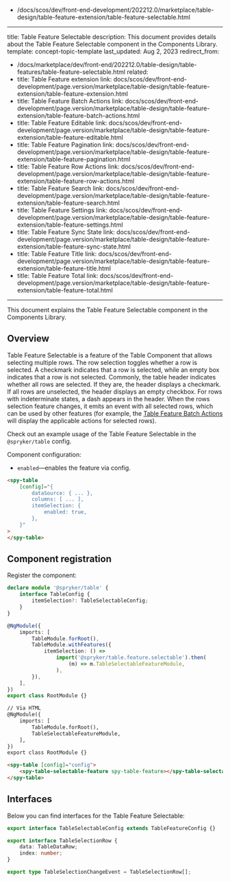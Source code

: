   - /docs/scos/dev/front-end-development/202212.0/marketplace/table-design/table-feature-extension/table-feature-selectable.html
---
title: Table Feature Selectable
description: This document provides details about the Table Feature Selectable component in the Components Library.
template: concept-topic-template
last_updated: Aug 2, 2023
redirect_from:
  - /docs/marketplace/dev/front-end/202212.0/table-design/table-features/table-feature-selectable.html
related:
  - title: Table Feature extension
    link: docs/scos/dev/front-end-development/page.version/marketplace/table-design/table-feature-extension/table-feature-extension.html
  - title: Table Feature Batch Actions
    link: docs/scos/dev/front-end-development/page.version/marketplace/table-design/table-feature-extension/table-feature-batch-actions.html
  - title: Table Feature Editable
    link: docs/scos/dev/front-end-development/page.version/marketplace/table-design/table-feature-extension/table-feature-editable.html
  - title: Table Feature Pagination
    link: docs/scos/dev/front-end-development/page.version/marketplace/table-design/table-feature-extension/table-feature-pagination.html
  - title: Table Feature Row Actions
    link: docs/scos/dev/front-end-development/page.version/marketplace/table-design/table-feature-extension/table-feature-row-actions.html
  - title: Table Feature Search
    link: docs/scos/dev/front-end-development/page.version/marketplace/table-design/table-feature-extension/table-feature-search.html
  - title: Table Feature Settings
    link: docs/scos/dev/front-end-development/page.version/marketplace/table-design/table-feature-extension/table-feature-settings.html
  - title: Table Feature Sync State
    link: docs/scos/dev/front-end-development/page.version/marketplace/table-design/table-feature-extension/table-feature-sync-state.html
  - title: Table Feature Title
    link: docs/scos/dev/front-end-development/page.version/marketplace/table-design/table-feature-extension/table-feature-title.html
  - title: Table Feature Total
    link: docs/scos/dev/front-end-development/page.version/marketplace/table-design/table-feature-extension/table-feature-total.html
---

This document explains the Table Feature Selectable component in the Components Library.

## Overview

Table Feature Selectable is a feature of the Table Component that allows selecting multiple rows.
The row selection toggles whether a row is selected. A checkmark indicates that a row is selected, while an empty box indicates that a row is not selected.
Commonly, the table header indicates whether all rows are selected. If they are, the header displays a checkmark. If all rows are unselected, the header displays an empty checkbox. For rows with indeterminate states, a dash appears in the header.
When the rows selection feature changes, it emits an event with all selected rows, which can be used by other features (for example, the [Table Feature Batch Actions](/docs/scos/dev/front-end-development/{{page.version}}/marketplace/table-design/table-feature-extension/table-feature-batch-actions.html) will display the applicable actions for selected rows).

Check out an example usage of the Table Feature Selectable in the `@spryker/table` config.

Component configuration:

- `enabled`—enables the feature via config.

```html
<spy-table
    [config]="{
        dataSource: { ... },
        columns: [ ... ],
        itemSelection: {
            enabled: true,
        },                                                                                           
    }"
>
</spy-table>
```

## Component registration

Register the component:

```ts
declare module '@spryker/table' {
    interface TableConfig {
        itemSelection?: TableSelectableConfig;
    }
}

@NgModule({
    imports: [
        TableModule.forRoot(),
        TableModule.withFeatures({
            itemSelection: () =>
                import('@spryker/table.feature.selectable').then(
                    (m) => m.TableSelectableFeatureModule,
                ),
        }),
    ],
})
export class RootModule {}
```

```html
// Via HTML
@NgModule({
    imports: [
        TableModule.forRoot(),
        TableSelectableFeatureModule,
    ],
})
export class RootModule {}

<spy-table [config]="config">
    <spy-table-selectable-feature spy-table-feature></spy-table-selectable-feature>
</spy-table>
```

## Interfaces

Below you can find interfaces for the Table Feature Selectable:

```ts
export interface TableSelectableConfig extends TableFeatureConfig {}

export interface TableSelectionRow {
    data: TableDataRow;
    index: number;
}

export type TableSelectionChangeEvent = TableSelectionRow[];
```
